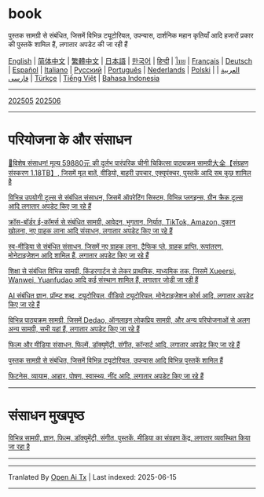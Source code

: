 # book
पुस्तक सामग्री से संबंधित, जिसमें विभिन्न ट्यूटोरियल, उपन्यास, दार्शनिक महान कृतियाँ आदि हजारों प्रकार की पुस्तकें शामिल हैं, लगातार अपडेट की जा रही हैं

[English](https://openaitx.github.io/view.html?user=mswnlz&project=book&lang=en) | [简体中文](https://openaitx.github.io/view.html?user=mswnlz&project=book&lang=zh-CN) | [繁體中文](https://openaitx.github.io/view.html?user=mswnlz&project=book&lang=zh-TW) | [日本語](https://openaitx.github.io/view.html?user=mswnlz&project=book&lang=ja) | [한국어](https://openaitx.github.io/view.html?user=mswnlz&project=book&lang=ko) | [हिन्दी](https://openaitx.github.io/view.html?user=mswnlz&project=book&lang=hi) | [ไทย](https://openaitx.github.io/view.html?user=mswnlz&project=book&lang=th) | [Français](https://openaitx.github.io/view.html?user=mswnlz&project=book&lang=fr) | [Deutsch](https://openaitx.github.io/view.html?user=mswnlz&project=book&lang=de) | [Español](https://openaitx.github.io/view.html?user=mswnlz&project=book&lang=es) | [Italiano](https://openaitx.github.io/view.html?user=mswnlz&project=book&lang=it) | [Русский](https://openaitx.github.io/view.html?user=mswnlz&project=book&lang=ru) | [Português](https://openaitx.github.io/view.html?user=mswnlz&project=book&lang=pt) | [Nederlands](https://openaitx.github.io/view.html?user=mswnlz&project=book&lang=nl) | [Polski](https://openaitx.github.io/view.html?user=mswnlz&project=book&lang=pl) | [العربية](https://openaitx.github.io/view.html?user=mswnlz&project=book&lang=ar) | [فارسی](https://openaitx.github.io/view.html?user=mswnlz&project=book&lang=fa) | [Türkçe](https://openaitx.github.io/view.html?user=mswnlz&project=book&lang=tr) | [Tiếng Việt](https://openaitx.github.io/view.html?user=mswnlz&project=book&lang=vi) | [Bahasa Indonesia](https://openaitx.github.io/view.html?user=mswnlz&project=book&lang=id)

----------------
[202505](https://raw.githubusercontent.com/mswnlz/book/main/202505.md)
[202506](https://raw.githubusercontent.com/mswnlz/book/main/202506.md)


---------------
# परियोजना के और संसाधन

[🎁विशेष संसाधन! मूल्य 59880元 की दुर्लभ पारंपरिक चीनी चिकित्सा पाठ्यक्रम सामग्री大全【संग्रहण संस्करण 1.18TB】, जिसमें मूल बातें, वीडियो, बाहरी उपचार, एक्यूपंक्चर, पुस्तकें आदि सब कुछ शामिल है](https://github.com/mswnlz/chinese-traditional)

[विभिन्न उपयोगी टूल्स से संबंधित संसाधन, जिसमें ऑपरेटिंग सिस्टम, विभिन्न प्लगइन्स, ग्रीन क्रैक टूल्स आदि लगातार अपडेट किए जा रहे हैं](https://github.com/mswnlz/tools)

[क्रॉस-बॉर्डर ई-कॉमर्स से संबंधित सामग्री, आवेदन, भुगतान, निर्यात, TikTok, Amazon, दुकान खोलना, नए ग्राहक लाना आदि संसाधन, लगातार अपडेट किए जा रहे हैं](https://github.com/mswnlz/cross-border)

[स्व-मी‍डिया से संबंधित संसाधन, जिसमें नए ग्राहक लाना, ट्रैफिक प्ले, ग्राहक प्राप्ति, रूपांतरण, मोनेटाइजेशन आदि शामिल हैं, लगातार अपडेट किए जा रहे हैं](https://github.com/mswnlz/self-media)

[शिक्षा से संबंधित विभिन्न सामग्री, किंडरगार्टन से लेकर प्राथमिक, माध्यमिक तक, जिसमें Xueersi, Wanwei, Yuanfudao आदि कई संस्थान शामिल हैं, लगातार जोड़ी जा रही हैं](https://github.com/mswnlz/edu-knowlege)

[AI संबंधित ज्ञान, प्रॉम्प्ट शब्द, ट्यूटोरियल, वीडियो ट्यूटोरियल, मोनेटाइजेशन कोर्स आदि, लगातार अपडेट किए जा रहे हैं](https://github.com/mswnlz/AIknowledge)

[विभिन्न पाठ्यक्रम सामग्री, जिसमें Dedao, ऑनलाइन लोकप्रिय सामग्री, और अन्य परियोजनाओं से अलग अन्य सामग्री, सभी यहां हैं, लगातार अपडेट किए जा रहे हैं](https://github.com/mswnlz/curriculum)

[फिल्म और मीडिया संसाधन, फिल्में, डॉक्युमेंट्री, संगीत, कॉन्सर्ट आदि, लगातार अपडेट किए जा रहे हैं](https://github.com/mswnlz/movies)

[पुस्तक सामग्री से संबंधित, जिसमें विभिन्न ट्यूटोरियल, उपन्यास आदि विभिन्न पुस्तकें शामिल हैं](https://github.com/mswnlz/book)

[फिटनेस, व्यायाम, आहार, पोषण, स्वास्थ्य, नींद आदि, लगातार अपडेट किए जा रहे हैं](https://github.com/mswnlz/healthy)

---------------

# संसाधन मुखपृष्ठ
[विभिन्न सामग्री, ज्ञान, फिल्म, डॉक्युमेंट्री, संगीत, पुस्तकें, मीडिया का संग्रहण केंद्र, लगातार व्यवस्थित किया जा रहा है](https://github.com/mswnlz)

---------------

---

Tranlated By [Open Ai Tx](https://github.com/OpenAiTx/OpenAiTx) | Last indexed: 2025-06-15

---